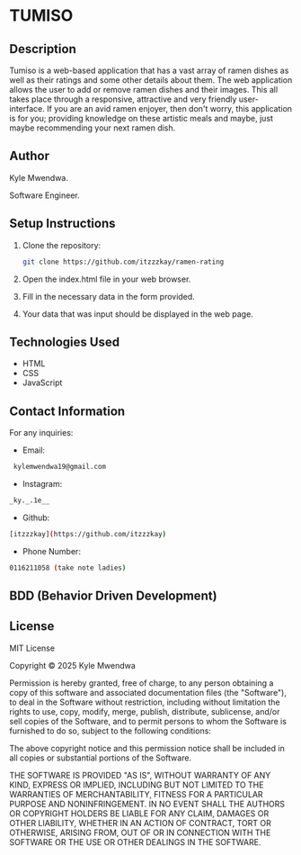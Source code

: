 # TUMISO

## Description

Tumiso is a web-based application that has a vast array of ramen dishes as well as their ratings and some other details about them. The web application allows the user to add or remove ramen dishes and their images. This all takes place through a responsive, attractive and very friendly user-interface. If you are an avid ramen enjoyer, then don't worry, this application is for you; providing knowledge on these artistic meals and maybe, just maybe recommending your next ramen dish.

## Author

Kyle Mwendwa.

Software Engineer.

## Setup Instructions

1. Clone the repository:
   ```bash
   git clone https://github.com/itzzzkay/ramen-rating
   ```
2. Open the index.html file in your web browser.

3. Fill in the necessary data in the form provided.

4. Your data that was input should be displayed in the web page.

## Technologies Used

- HTML
- CSS
- JavaScript

## Contact Information

For any inquiries:

- Email:

```bash
 kylemwendwa19@gmail.com
```

- Instagram:

```bash
_ky._.1e__
```

- Github:

```bash
[itzzzkay](https://github.com/itzzzkay)
```

- Phone Number:

```bash
0116211058 (take note ladies)
```

## BDD (Behavior Driven Development)

## License

MIT License

Copyright © 2025 Kyle Mwendwa

Permission is hereby granted, free of charge, to any person obtaining a copy
of this software and associated documentation files (the "Software"), to deal
in the Software without restriction, including without limitation the rights
to use, copy, modify, merge, publish, distribute, sublicense, and/or sell
copies of the Software, and to permit persons to whom the Software is
furnished to do so, subject to the following conditions:

The above copyright notice and this permission notice shall be included in all
copies or substantial portions of the Software.

THE SOFTWARE IS PROVIDED "AS IS", WITHOUT WARRANTY OF ANY KIND, EXPRESS OR
IMPLIED, INCLUDING BUT NOT LIMITED TO THE WARRANTIES OF MERCHANTABILITY,
FITNESS FOR A PARTICULAR PURPOSE AND NONINFRINGEMENT. IN NO EVENT SHALL THE
AUTHORS OR COPYRIGHT HOLDERS BE LIABLE FOR ANY CLAIM, DAMAGES OR OTHER
LIABILITY, WHETHER IN AN ACTION OF CONTRACT, TORT OR OTHERWISE, ARISING FROM,
OUT OF OR IN CONNECTION WITH THE SOFTWARE OR THE USE OR OTHER DEALINGS IN THE
SOFTWARE.
